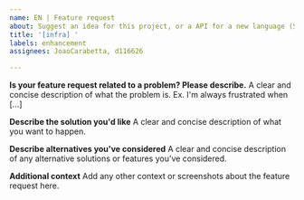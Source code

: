 ```yaml
---
name: EN | Feature request
about: Suggest an idea for this project, or a API for a new language (Stata, ...)
title: '[infra] '
labels: enhancement
assignees: JoaoCarabetta, d116626

---
```


**Is your feature request related to a problem? Please describe.**
A clear and concise description of what the problem is. Ex. I'm always frustrated when [...]

**Describe the solution you'd like**
A clear and concise description of what you want to happen.

**Describe alternatives you've considered**
A clear and concise description of any alternative solutions or features you've considered.

**Additional context**
Add any other context or screenshots about the feature request here.
